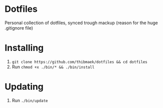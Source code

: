 # Dotfiles

Personal collection of dotfiles, synced trough mackup (reason for the huge .gitignore file)

# Installing
1. `git clone https://github.com/thibmaek/dotfiles && cd dotfiles`
2. Run `chmod +x ./bin/* && ./bin/install`

# Updating
1. Run `./bin/update`
